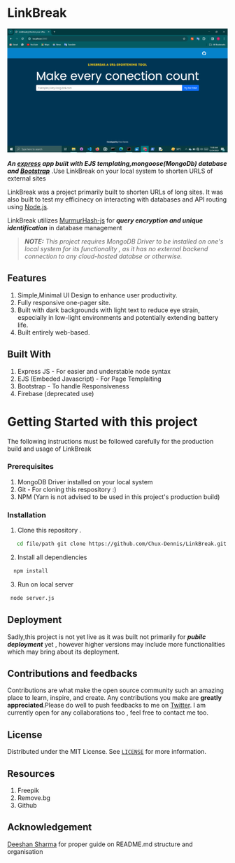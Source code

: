 # LinkBreak

![LinkBreak Demo](./demo.png)

**_An [express](https://expressjs.com) app buiit with EJS templating,mongoose(MongoDb) database and [Bootstrap](getbootstrap.com)_** .Use LinkBreak on your local system to shorten URLS of external sites

LinkBreak was a project primarily built to shorten URLs of long sites. It was also built to test my efficinecy on interacting with databases and API routing using [Node.js](nodejs.org).

LinkBreak utilizes [MurmurHash-js](https://github.com/mikolalysenko/murmurhash-js) for **_query encryption and unique identification_** in database management

> _**NOTE:** This project requires MongoDB Driver to be installed on one's local system for its functionality , as it has no external backend connection to any cloud-hosted databse or otherwise._

## Features

1. Simple,Minimal UI Design to enhance user productivity.
2. Fully responsive one-pager site.
3. Built with dark backgrounds with light text to reduce eye strain, especially in low-light environments and potentially extending battery life.
4. Built entirely web-based.

## Built With

1. Express JS - For easier and understable node syntax
2. EJS (Embeded Javascript) - For Page Templaiting
3. Bootstrap - To handle Responsiveness
4. Firebase (deprecated use)

# Getting Started with this project

The following instructions must be followed carefully for the production build and usage of LinkBreak

### Prerequisites

1. MongoDB Driver installed on your local system
2. Git - For cloning this respository :)
3. NPM (Yarn is not advised to be used in this project's production build)

### Installation

1. Clone this repository .

```bash
   cd file/path git clone https://github.com/Chux-Dennis/LinkBreak.git
```

2. Install all dependiencies

```bash
  npm install
```

3. Run on local server

```bash
 node server.js
```

## Deployment

Sadly,this project is not yet live as it was built not primarily for **_pubilc deployment_** yet , however higher versions may include more functionalities which may bring about its deployment.

## Contributions and feedbacks

Contributions are what make the open source community such an amazing place to learn, inspire, and create. Any contributions you make are **greatly appreciated**.Please do well to push feedbacks to me on [Twitter](https://twitter.com/chuxdennis). I am currently open for any collaborations too , feel free to contact me too.

## License

Distributed under the MIT License. See [`LICENSE`](LICENCE) for more information.

## Resources

1. Freepik
2. Remove.bg
3. Github

## Acknowledgement

[Deeshan Sharma](https://github.com/DeeshanSharma/github-jobs) for proper guide on README.md structure and organisation

